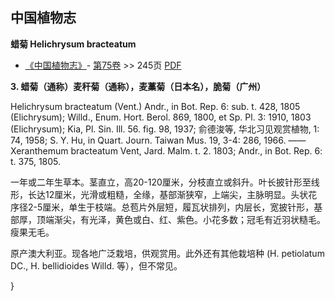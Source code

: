 
## 中国植物志



**蜡菊 Helichrysum bracteatum**

* [《中国植物志》](http://www.iplant.cn/frps)- [第75卷](http://www.iplant.cn/frps/vol/75) >> 245页 [PDF](http://www.iplant.cn/frps/pdf/75/245.PDF)


**3. 蜡菊（通称）麦秆菊（通称），麦藁菊（日本名），脆菊（广州）**

Helichrysum bracteatum (Vent.) Andr., in Bot. Rep. 6: sub. t. 428, 1805 (Elichrysum); Willd., Enum. Hort. Berol. 869, 1800, et Sp. Pl. 3: 1910, 1803 (Elichrysum); Kia, Pl. Sin. Ill. 56. fig. 98, 1937; 俞德浚等, 华北习见观赏植物, 1: 74, 1958; S. Y. Hu, in Quart. Journ. Taiwan Mus. 19, 3-4: 286, 1966. ——Xeranthemum bracteatum Vent, Jard. Malm. t. 2. 1803; Andr., in Bot. Rep. 6: t. 375, 1805.

一年或二年生草本。茎直立，高20-120厘米，分枝直立或斜升。叶长披针形至线形，长达12厘米，光滑或粗糙，全缘，基部渐狭窄，上端尖，主脉明显。头状花序径2-5厘米，单生于枝端。总苞片外层短，履瓦状排列，内层长，宽披针形，基部厚，顶端渐尖，有光泽，黄色或白、红、紫色。小花多数；冠毛有近羽状糙毛。瘦果无毛。

原产澳大利亚。现各地广泛栽培，供观赏用。此外还有其他栽培种 (H. petiolatum DC., H. bellidioides Willd. 等），但不常见。



}